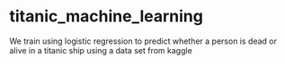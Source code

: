 # titanic_machine_learning
We train using logistic regression to predict whether a person is dead or alive in a titanic ship using a data set from kaggle 
